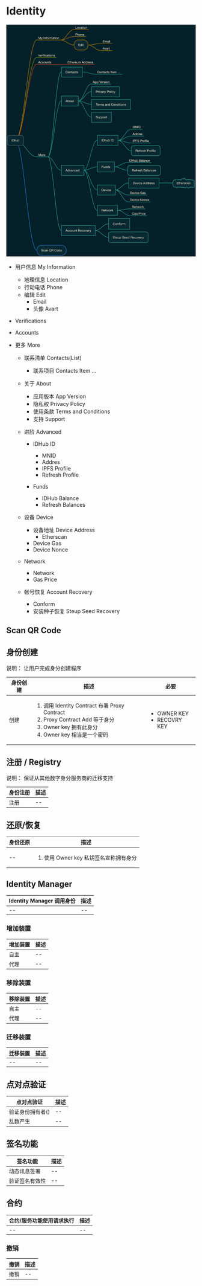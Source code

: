 # Identity

![思维导图 Screenshot](../assets//idhub-app--id.png)

* 用户信息 My Information
	* 地理信息 Location
	* 行动电话 Phone
	* 编辑 Edit
		* Email
		* 头像 Avart

* Verifications

* Accounts

* 更多 More
	* 联系清单 Contacts(List)
		* 联系项目 Contacts Item …

	* 关于 About
		* 应用版本 App Version
		* 隐私权 Privacy Policy
		* 使用条款 Terms and Conditions
		* 支持 Support

	* 进阶 Advanced
		* IDHub ID
			* MNID
			* Addres
			* IPFS Profile
			* Refresh Profile

		* Funds
			* IDHub Balance
			* Refresh Balances
	
	* 设备 Device
		* 设备地址 Device Address
			* Etherscan
		* Device Gas
		* Device Nonce
	
	* Network
		* Network
		* Gas Price
	
	* 帐号恢复 Account Recovery
		* Conform
		* 安装种子恢复 Steup Seed Recovery

## Scan QR Code


## 身份创建
说明：
让用户完成身分创建程序

身份创建  | 描述  | 必要
------------- | ------------- | -------------
创建  | <ol><li>调用 Identity Contract 布署 Proxy Contract</li><li>Proxy Contract Add 等于身分</li><li>Owner key 拥有此身分</li><li>Owner key 相当是一个密码</li> | <ul><li>OWNER KEY</li><li>RECOVRY KEY</li></ul>

## 注册 / Registry
说明：
保证从其他数字身分服务商的迁移支持

身份注册  | 描述
------------- | -------------
注册  | --


## 还原/恢复
身份还原  | 描述
------------- | -------------
--  | <ol><li>使用 Owner key 私钥签名宣称拥有身分</li></ol>


## Identity Manager

Identity Manager 调用身份  | 描述
------------- | -------------
--  | --

### 增加装置

增加装置  | 描述
------------- | -------------
自主  | --
代理  | --

### 移除装置

移除装置  | 描述
------------- | -------------
自主  | --
代理  | --

### 迁移装置

迁移装置 | 描述
------------- | -------------
--  | --

## 点对点验证

点对点验证  | 描述
------------- | -------------
验证身份拥有者() | --
乱数产生 | --

## 签名功能

签名功能  | 描述
------------- | -------------
动态讯息签署 | --
验证签名有效性 | --

## 合约
合约/服务功能使用请求执行  | 描述
------------- | -------------
--  | --

### 撤销
撤销  | 描述
------------- | -------------
撤销  | --